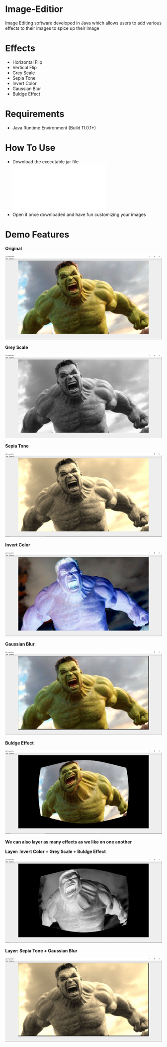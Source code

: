 # Image-Editior

Image Editing software developed in Java which allows users to add various effects to their images to spice up their image

# Effects

* Horizontal Flip
* Vertical Flip
* Grey Scale
* Sepia Tone
* Invert Color
* Gaussian Blur
* Buldge Effect

# Requirements 

* Java Runtime Environment (Build 11.0.1+)

# How To Use

* Download the executable jar file ![here](ImageEditor.jar)
* Open it once downloaded and have fun customizing your images

# Demo Features

**Original**

![](regular.JPG)

**Grey Scale**

![](greyscale.JPG)

**Sepia Tone**

![](sepia-tone.JPG)

**Invert Color**

![](invert-color.JPG)

**Gaussian Blur**

![](gaussian-blur.JPG)

**Buldge Effect**

![](buldge-effect.JPG)

**We can also layer as many effects as we like on one another**

**Layer: Invert Color + Grey Scale + Buldge Effect**

![](layer1.JPG)

**Layer: Sepia Tone + Gaussian Blur**

![](layer2.JPG)
